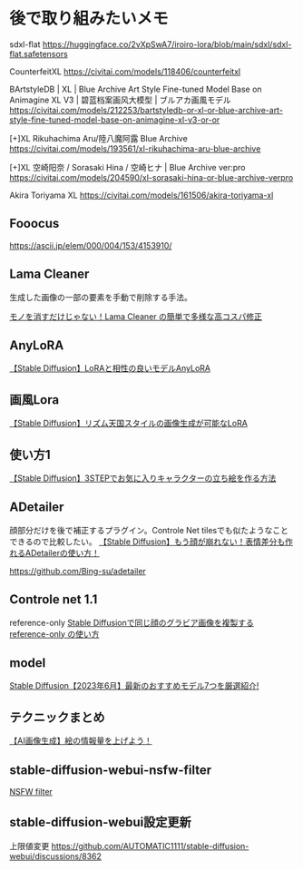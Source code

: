 # 後で取り組みたいメモ

<!-- SDXL関連 -->

sdxl-flat
https://huggingface.co/2vXpSwA7/iroiro-lora/blob/main/sdxl/sdxl-flat.safetensors

CounterfeitXL
https://civitai.com/models/118406/counterfeitxl

BArtstyleDB | XL | Blue Archive Art Style Fine-tuned Model Base on Animagine XL V3 | 碧蓝档案画风大模型 | ブルアカ画風モデル
https://civitai.com/models/212253/bartstyledb-or-xl-or-blue-archive-art-style-fine-tuned-model-base-on-animagine-xl-v3-or-or

[+]XL Rikuhachima Aru/陸八魔阿露 Blue Archive
https://civitai.com/models/193561/xl-rikuhachima-aru-blue-archive

[+]XL 空崎阳奈 / Sorasaki Hina / 空崎ヒナ | Blue Archive ver:pro
https://civitai.com/models/204590/xl-sorasaki-hina-or-blue-archive-verpro


Akira Toriyama XL
https://civitai.com/models/161506/akira-toriyama-xl

<!-- -- -->

## Fooocus
https://ascii.jp/elem/000/004/153/4153910/

## Lama Cleaner
生成した画像の一部の要素を手動で削除する手法。

[モノを消すだけじゃない！Lama Cleaner の簡単で多様な高コスパ修正](https://github.com/Zuntan03/SdWebUiTutorial/blob/main/_/doc/LamaCleaner/LamaCleaner.md)


## AnyLoRA
[【Stable Diffusion】LoRAと相性の良いモデルAnyLoRA](https://self-development.info/%E3%80%90stable-diffusion%E3%80%91lora%E3%81%A8%E7%9B%B8%E6%80%A7%E3%81%AE%E8%89%AF%E3%81%84%E3%83%A2%E3%83%87%E3%83%ABanylora/)

## 画風Lora

[【Stable Diffusion】リズム天国スタイルの画像生成が可能なLoRA](https://self-development.info/%E3%80%90stable-diffusion%E3%80%91%E3%83%AA%E3%82%BA%E3%83%A0%E5%A4%A9%E5%9B%BD%E3%82%B9%E3%82%BF%E3%82%A4%E3%83%AB%E3%81%AE%E7%94%BB%E5%83%8F%E7%94%9F%E6%88%90%E3%81%8C%E5%8F%AF%E8%83%BD%E3%81%AAlora/)


## 使い方1

[【Stable Diffusion】3STEPでお気に入りキャラクターの立ち絵を作る方法](https://freeblog-video.com/stable-diffusion_standing-picture/)

## ADetailer
顔部分だけを後で補正するプラグイン。Controle Net tilesでも似たようなことできるので比較したい。
[【Stable Diffusion】もう顔が崩れない！表情差分も作れるADetailerの使い方！](https://freeblog-video.com/stable-diffusion_extensions_adetailer/)

https://github.com/Bing-su/adetailer


## Controle net 1.1
reference-only 
[Stable Diffusionで同じ顔のグラビア画像を複製する reference-only の使い方](https://oiuy.net/archives/326)

## model

[Stable Diffusion【2023年6月】最新のおすすめモデル7つを厳選紹介!](https://photoshopbook.com/2023/06/11/stable-diffusion-models-202306/)

## テクニックまとめ

[【AI画像生成】絵の情報量を上げよう！](https://note.com/den2_nova/n/n921557c5dff9)

## stable-diffusion-webui-nsfw-filter
[NSFW filter](https://github.com/jovijovi/stable-diffusion-webui-nsfw-filter)

## stable-diffusion-webui設定更新
上限値変更
https://github.com/AUTOMATIC1111/stable-diffusion-webui/discussions/8362

